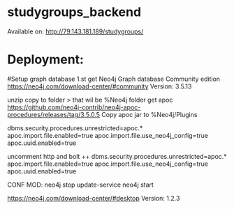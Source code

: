 # studygroups_backend

Available on: http://79.143.181.189/studygroups/

# Deployment:

#Setup graph database
1.st get Neo4j Graph database Community edition
https://neo4j.com/download-center/#community
Version: 3.5.13

unzip 
copy to folder > that wil be %Neo4j folder
get apoc 
https://github.com/neo4j-contrib/neo4j-apoc-procedures/releases/tag/3.5.0.5
Copy apoc jar to 
%Neo4j/Plugins


dbms.security.procedures.unrestricted=apoc.*
apoc.import.file.enabled=true
apoc.import.file.use_neo4j_config=true
apoc.uuid.enabled=true


uncomment http and bolt
++
dbms.security.procedures.unrestricted=apoc.*
apoc.import.file.enabled=true
apoc.import.file.use_neo4j_config=true
apoc.uuid.enabled=true

CONF MOD: neo4j stop
update-service
neo4j start




https://neo4j.com/download-center/#desktop
Version: 1.2.3


